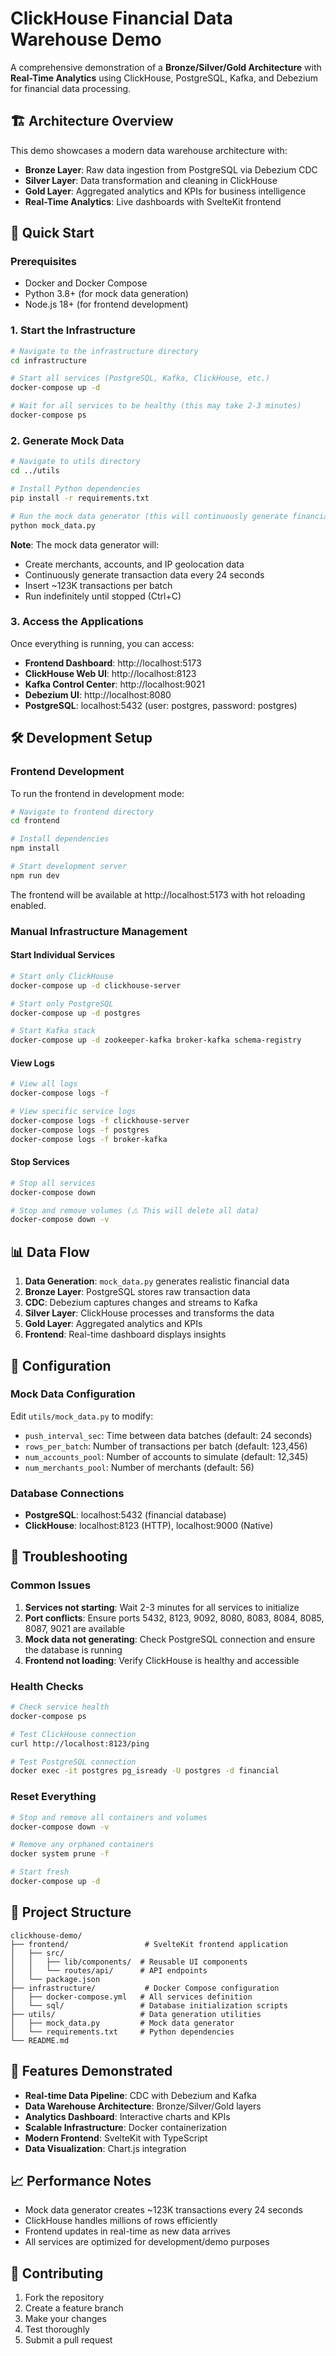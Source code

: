 # ClickHouse Financial Data Warehouse Demo

A comprehensive demonstration of a **Bronze/Silver/Gold Architecture** with **Real-Time Analytics** using ClickHouse, PostgreSQL, Kafka, and Debezium for financial data processing.

## 🏗️ Architecture Overview

This demo showcases a modern data warehouse architecture with:

- **Bronze Layer**: Raw data ingestion from PostgreSQL via Debezium CDC
- **Silver Layer**: Data transformation and cleaning in ClickHouse
- **Gold Layer**: Aggregated analytics and KPIs for business intelligence
- **Real-Time Analytics**: Live dashboards with SvelteKit frontend

## 🚀 Quick Start

### Prerequisites

- Docker and Docker Compose
- Python 3.8+ (for mock data generation)
- Node.js 18+ (for frontend development)

### 1. Start the Infrastructure

```bash
# Navigate to the infrastructure directory
cd infrastructure

# Start all services (PostgreSQL, Kafka, ClickHouse, etc.)
docker-compose up -d

# Wait for all services to be healthy (this may take 2-3 minutes)
docker-compose ps
```

### 2. Generate Mock Data

```bash
# Navigate to utils directory
cd ../utils

# Install Python dependencies
pip install -r requirements.txt

# Run the mock data generator (this will continuously generate financial data)
python mock_data.py
```

**Note**: The mock data generator will:
- Create merchants, accounts, and IP geolocation data
- Continuously generate transaction data every 24 seconds
- Insert ~123K transactions per batch
- Run indefinitely until stopped (Ctrl+C)

### 3. Access the Applications

Once everything is running, you can access:

- **Frontend Dashboard**: http://localhost:5173
- **ClickHouse Web UI**: http://localhost:8123
- **Kafka Control Center**: http://localhost:9021
- **Debezium UI**: http://localhost:8080
- **PostgreSQL**: localhost:5432 (user: postgres, password: postgres)

## 🛠️ Development Setup

### Frontend Development

To run the frontend in development mode:

```bash
# Navigate to frontend directory
cd frontend

# Install dependencies
npm install

# Start development server
npm run dev
```

The frontend will be available at http://localhost:5173 with hot reloading enabled.

### Manual Infrastructure Management

#### Start Individual Services

```bash
# Start only ClickHouse
docker-compose up -d clickhouse-server

# Start only PostgreSQL
docker-compose up -d postgres

# Start Kafka stack
docker-compose up -d zookeeper-kafka broker-kafka schema-registry
```

#### View Logs

```bash
# View all logs
docker-compose logs -f

# View specific service logs
docker-compose logs -f clickhouse-server
docker-compose logs -f postgres
docker-compose logs -f broker-kafka
```

#### Stop Services

```bash
# Stop all services
docker-compose down

# Stop and remove volumes (⚠️ This will delete all data)
docker-compose down -v
```

## 📊 Data Flow

1. **Data Generation**: `mock_data.py` generates realistic financial data
2. **Bronze Layer**: PostgreSQL stores raw transaction data
3. **CDC**: Debezium captures changes and streams to Kafka
4. **Silver Layer**: ClickHouse processes and transforms the data
5. **Gold Layer**: Aggregated analytics and KPIs
6. **Frontend**: Real-time dashboard displays insights

## 🔧 Configuration

### Mock Data Configuration

Edit `utils/mock_data.py` to modify:
- `push_interval_sec`: Time between data batches (default: 24 seconds)
- `rows_per_batch`: Number of transactions per batch (default: 123,456)
- `num_accounts_pool`: Number of accounts to simulate (default: 12,345)
- `num_merchants_pool`: Number of merchants (default: 56)

### Database Connections

- **PostgreSQL**: localhost:5432 (financial database)
- **ClickHouse**: localhost:8123 (HTTP), localhost:9000 (Native)

## 🐛 Troubleshooting

### Common Issues

1. **Services not starting**: Wait 2-3 minutes for all services to initialize
2. **Port conflicts**: Ensure ports 5432, 8123, 9092, 8080, 8083, 8084, 8085, 8087, 9021 are available
3. **Mock data not generating**: Check PostgreSQL connection and ensure the database is running
4. **Frontend not loading**: Verify ClickHouse is healthy and accessible

### Health Checks

```bash
# Check service health
docker-compose ps

# Test ClickHouse connection
curl http://localhost:8123/ping

# Test PostgreSQL connection
docker exec -it postgres pg_isready -U postgres -d financial
```

### Reset Everything

```bash
# Stop and remove all containers and volumes
docker-compose down -v

# Remove any orphaned containers
docker system prune -f

# Start fresh
docker-compose up -d
```

## 📁 Project Structure

```
clickhouse-demo/
├── frontend/                 # SvelteKit frontend application
│   ├── src/
│   │   ├── lib/components/  # Reusable UI components
│   │   └── routes/api/      # API endpoints
│   └── package.json
├── infrastructure/           # Docker Compose configuration
│   ├── docker-compose.yml   # All services definition
│   └── sql/                 # Database initialization scripts
├── utils/                   # Data generation utilities
│   ├── mock_data.py         # Mock data generator
│   └── requirements.txt     # Python dependencies
└── README.md
```

## 🎯 Features Demonstrated

- **Real-time Data Pipeline**: CDC with Debezium and Kafka
- **Data Warehouse Architecture**: Bronze/Silver/Gold layers
- **Analytics Dashboard**: Interactive charts and KPIs
- **Scalable Infrastructure**: Docker containerization
- **Modern Frontend**: SvelteKit with TypeScript
- **Data Visualization**: Chart.js integration

## 📈 Performance Notes

- Mock data generator creates ~123K transactions every 24 seconds
- ClickHouse handles millions of rows efficiently
- Frontend updates in real-time as new data arrives
- All services are optimized for development/demo purposes

## 🤝 Contributing

1. Fork the repository
2. Create a feature branch
3. Make your changes
4. Test thoroughly
5. Submit a pull request
